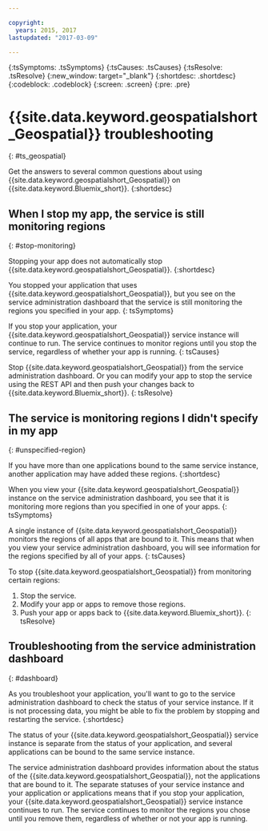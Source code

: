 ```yaml
---

copyright:
  years: 2015, 2017
lastupdated: "2017-03-09"

---
```


<!-- Attribute definitions -->
{:tsSymptoms: .tsSymptoms}
{:tsCauses: .tsCauses}
{:tsResolve: .tsResolve}
{:new_window: target="_blank"}
{:shortdesc: .shortdesc}
{:codeblock: .codeblock}
{:screen: .screen}
{:pre: .pre}

# {{site.data.keyword.geospatialshort_Geospatial}} troubleshooting
{: #ts_geospatial}


Get the answers to several common questions about using {{site.data.keyword.geospatialshort_Geospatial}} on {{site.data.keyword.Bluemix_short}}.
{:shortdesc}

## When I stop my app, the service is still monitoring regions
{: #stop-monitoring}


Stopping your app does not automatically stop {{site.data.keyword.geospatialshort_Geospatial}}.
{:shortdesc}


You stopped your application that uses {{site.data.keyword.geospatialshort_Geospatial}}, but you see on the service administration dashboard that the service is still monitoring the regions you specified in your app.
{: tsSymptoms}


If you stop your application, your {{site.data.keyword.geospatialshort_Geospatial}} service instance will continue to run. The service continues to monitor regions until you stop the service, regardless of whether your app is running.
{: tsCauses}


Stop {{site.data.keyword.geospatialshort_Geospatial}} from the service administration dashboard. Or you can modify your app to stop the service using the REST API and then push your changes back to {{site.data.keyword.Bluemix_short}}.
{: tsResolve}

## The service is monitoring regions I didn't specify in my app
{: #unspecified-region}



If you have more than one applications bound to the same service instance, another application may have added these regions.
{:shortdesc}



When you view your {{site.data.keyword.geospatialshort_Geospatial}} instance on the service administration dashboard, you see that it is monitoring more regions than you specified in one of your apps.
{: tsSymptoms}

A single instance of {{site.data.keyword.geospatialshort_Geospatial}} monitors the regions of all apps that are bound to it. This means that when you view your service administration dashboard, you will see information for the regions specified by all of your apps.
{: tsCauses}

To stop {{site.data.keyword.geospatialshort_Geospatial}} from monitoring certain regions:

1. Stop the service.
2. Modify your app or apps to remove those regions.
3. Push your app or apps back to {{site.data.keyword.Bluemix_short}}.
{: tsResolve}


## Troubleshooting from the service administration dashboard
{: #dashboard}

As you troubleshoot your application, you'll want to go to the service administration dashboard to check the status of your service instance. If it is not processing data, you might be able to fix the problem by stopping and restarting the service.
{:shortdesc}

The status of your {{site.data.keyword.geospatialshort_Geospatial}} service instance is separate from the status of your application, and several applications can be bound to the same service instance.

The service administration dashboard provides information about the status of the {{site.data.keyword.geospatialshort_Geospatial}}, not the applications that are bound to it. The separate statuses of your service instance and your application or applications means that if you stop your application, your {{site.data.keyword.geospatialshort_Geospatial}} service instance continues to run. The service continues to monitor the regions you chose until you remove them, regardless of whether or not your app is running.
